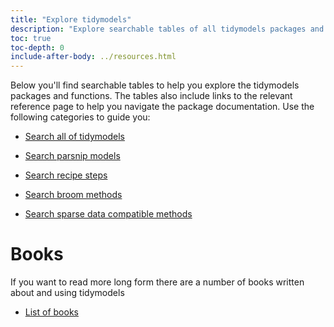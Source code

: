 ```yaml
---
title: "Explore tidymodels"
description: "Explore searchable tables of all tidymodels packages and functions."
toc: true
toc-depth: 0
include-after-body: ../resources.html
---
```






Below you'll find searchable tables to help you explore the tidymodels packages and functions. The tables also include links to the relevant reference page to help you navigate the package documentation. Use the following categories to guide you:

* [Search all of tidymodels](all/index.qmd)

* [Search parsnip models](parsnip/index.qmd)

* [Search recipe steps](recipes/index.qmd)

* [Search broom methods](broom/index.qmd)

* [Search sparse data compatible methods](sparse/index.qmd)

# Books

If you want to read more long form there are a number of books written about and using tidymodels

* [List of books](../books/index.qmd)
